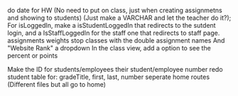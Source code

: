 do date for HW (No need to put on class, just when creating assignmetns and showing to students) (Just make a VARCHAR and let the teacher do it?);
For isLoggedIn, make a isStudentLoggedIn that redirects to the sutdent login, and a IsStaffLoggedIn for the staff one that redirects to staff page.
assignments weights
stop classes with the double assignment names
And "Website Rank" a dropdown
In the class view, add a option to see the percent or points

Make the ID for students/employees their student/employee number
redo student table for: gradeTitle, first, last, number
seperate home routes (Different files but all go to home)
